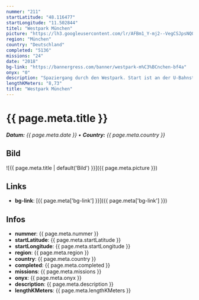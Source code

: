 ```yaml
---
nummer: "211"
startLatitude: "48.116477"
startLongitude: "11.502844"
titel: "Westpark München"
picture: "https://lh3.googleusercontent.com/lr/AFBm1_Y-mj2--VegCSJpsNQQ9YI-bQV9p6pwqvq6s5FUdPr9fEwrisH4A1BR0YFEBOuyEh-wYeq0LjSG3siPFoW5mnwnaqHU5YUHFe7Az9t22Vzp9WXdjk-6SHrAzUeLeluObaKpulMfiioVLgYynHvN2jhC-jNsA-9WJF7soV7fv4ujaneHNyICo8yGwls5SwY0NoAEiYFhtu46wKBnBsIfrQJ2GBhyyd1whyxgtRFr-SEsa0UICyBqW75WKs5ZWex2qknBMCnYBXfR5PAwsu02lBQOW2hJEjvX-sNciCjNfoe7K9LlVV7J7dK94_47-tzWeXE03Xe4gOFm0GCuGTaaIMSNfv8ogb6lvhlFhqDNF7ApqXa0s5l4bhnE8VWukOFa-fV5Lywn_WDntZR8C3JthNwHIzgAnPdAGPpSu_uosCCE3iEbXvyzTBkQ5AcpI8UW98hWQSi7Bkb8w66tBlwEEijlB2nI1syuiJBoeC8T3chC1HNPqmaVPmo6a8I9VsRdrqXD4WpknQaRTAKgDqXA14zERi04nBk9vO4W06X9kGF08zeomvx31egk5eIsptc987HJnJ31BagAX1WltUOul9WVyLMS23qwh5KXcjuxVkqE6OcBn25xLS8XtFJ7nEx9jvF7MrnY7x9shgCrh8med-wqG7YtbydCuLebkNDwpXWmomdOGzB3NAmjCm0C-IVM395NeNYWIlvABrI_H8kjdR37L1lUALfDwJNCvGLUKdfhM8RYjDTRBqcGpTACxC50OcKAxYefGwlFoiWN1p9xaz0UKJHLVXUPuP0QDhE1HFGdsLPgpCnLDfbF8xtPrVzhS9UPC-f8NxUARP4WBXA7dQJ-Fzp1R1zsWeX0"
region: "München"
country: "Deutschland"
completed: "5136"
missions: "24"
date: "2018"
bg-link: "https://bannergress.com/banner/westpark-m%C3%BCnchen-bf4a"
onyx: "0"
description: "Spaziergang durch den Westpark. Start ist an der U-Bahnstation Holzapfelkreuth, sie endet am Harras"
lengthKMeters: "8,73"
title: "Westpark München"
---
```


# {{ page.meta.title }}
_**Datum:** {{ page.meta.date }} • **Country:** {{ page.meta.country }}_

## Bild
![{{ page.meta.title | default('Bild') }}]({{ page.meta.picture }})

## Links
- **bg-link**: [{{ page.meta['bg-link'] }}]({{ page.meta['bg-link'] }})

## Infos
- **nummer**: {{ page.meta.nummer }}
- **startLatitude**: {{ page.meta.startLatitude }}
- **startLongitude**: {{ page.meta.startLongitude }}
- **region**: {{ page.meta.region }}
- **country**: {{ page.meta.country }}
- **completed**: {{ page.meta.completed }}
- **missions**: {{ page.meta.missions }}
- **onyx**: {{ page.meta.onyx }}
- **description**: {{ page.meta.description }}
- **lengthKMeters**: {{ page.meta.lengthKMeters }}

